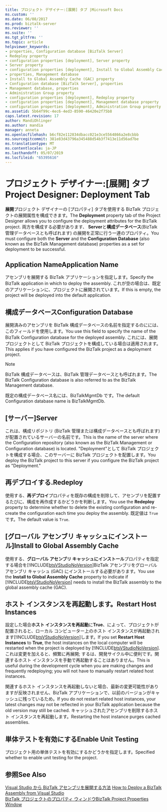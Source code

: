 ```yaml
---
title: プロジェクト デザイナー:[展開] タブ |Microsoft Docs
ms.custom: ''
ms.date: 06/08/2017
ms.prod: biztalk-server
ms.reviewer: ''
ms.suite: ''
ms.tgt_pltfrm: ''
ms.topic: article
helpviewer_keywords:
- properties, Configuration database [BizTalk Server]
- Redeploy property
- configuration properties [deployment], Server property
- Server property
- configuration properties [deployment], Install to Global Assembly Cache (GAC) property
- properties, Management database
- Install to Global Assembly Cache (GAC) property
- Configuration database [BizTalk Server], properties
- Management database, properties
- Administration Group property
- configuration properties [deployment], Redeploy property
- configuration properties [deployment], Management database property
- configuration properties [deployment], Administration Group property
ms.assetid: 5b64f99c-4ec6-4ed3-8590-46420e2f75b8
caps.latest.revision: 17
author: MandiOhlinger
ms.author: mandia
manager: anneta
ms.openlocfilehash: b6cf82e112834dbacc021e3ce5564866a2e8cbbb
ms.sourcegitcommit: 381e83d43796a345488d54b3f7413e11d56ad7be
ms.translationtype: MT
ms.contentlocale: ja-JP
ms.lasthandoff: 05/07/2019
ms.locfileid: "65395616"
---
```

# <a name="project-designer-deployment-tab"></a><span data-ttu-id="f9b03-102">プロジェクト デザイナー:[展開] タブ</span><span class="sxs-lookup"><span data-stu-id="f9b03-102">Project Designer: Deployment Tab</span></span>
<span data-ttu-id="f9b03-103">**展開**プロジェクト デザイナーの [プロパティ] タブを使用する BizTalk プロジェクトの展開属性を構成できます。</span><span class="sxs-lookup"><span data-stu-id="f9b03-103">The **Deployment** property tab of the Project Designer allows you to configure the deployment attributes for the BizTalk project.</span></span> <span data-ttu-id="f9b03-104">両方を構成する必要があります、 **Server**と**構成データベース**(BizTalk 管理データベースとも呼ばれます) の展開を正常に行う一連のプロパティ。</span><span class="sxs-lookup"><span data-stu-id="f9b03-104">You must configure both the **Server** and the **Configuration Database** (also known as the BizTalk Management database) properties as a set for deployment to be successful.</span></span>  
  
## <a name="application-name"></a><span data-ttu-id="f9b03-105">Application Name</span><span class="sxs-lookup"><span data-stu-id="f9b03-105">Application Name</span></span>  
 <span data-ttu-id="f9b03-106">アセンブリを展開する BizTalk アプリケーションを指定します。</span><span class="sxs-lookup"><span data-stu-id="f9b03-106">Specify the BizTalk application in which to deploy the assembly.</span></span> <span data-ttu-id="f9b03-107">これが空の場合は、既定のアプリケーションに、プロジェクトに展開されています。</span><span class="sxs-lookup"><span data-stu-id="f9b03-107">If this is empty, the project will be deployed into the default application.</span></span>  
  
## <a name="configuration-database"></a><span data-ttu-id="f9b03-108">構成データベース</span><span class="sxs-lookup"><span data-stu-id="f9b03-108">Configuration Database</span></span>  
 <span data-ttu-id="f9b03-109">展開済みのアセンブリを BizTalk 構成データベースの名前を指定するのにには、このフィールドを使用します。</span><span class="sxs-lookup"><span data-stu-id="f9b03-109">You use this field to specify the name of the BizTalk Configuration database for the deployed assembly.</span></span> <span data-ttu-id="f9b03-110">これには、展開プロジェクトとして BizTalk プロジェクトを構成している場合は適用されます。</span><span class="sxs-lookup"><span data-stu-id="f9b03-110">This applies if you have configured the BizTalk project as a deployment project.</span></span>  
  
> [!NOTE]
>  <span data-ttu-id="f9b03-111">BizTalk 構成データベースは、BizTalk 管理データベースとも呼ばれます。</span><span class="sxs-lookup"><span data-stu-id="f9b03-111">The BizTalk Configuration database is also referred to as the BizTalk Management database.</span></span>  
  
 <span data-ttu-id="f9b03-112">既定の構成データベース名には、BizTalkMgmtDb です。</span><span class="sxs-lookup"><span data-stu-id="f9b03-112">The default Configuration database name is BizTalkMgmtDb.</span></span>  
  
## <a name="server"></a><span data-ttu-id="f9b03-113">[サーバー]</span><span class="sxs-lookup"><span data-stu-id="f9b03-113">Server</span></span>  
 <span data-ttu-id="f9b03-114">これは、構成リポジトリ (BizTalk 管理または構成データベースとも呼ばれます) が配置されているサーバーの名前です。</span><span class="sxs-lookup"><span data-stu-id="f9b03-114">This is the name of the server where the Configuration repository (also known as the BizTalk Management or Configuration database) is located.</span></span> <span data-ttu-id="f9b03-115">"Deployment"として BizTalk プロジェクトを構成する場合、このサーバーに BizTalk プロジェクトを配置します。</span><span class="sxs-lookup"><span data-stu-id="f9b03-115">You deploy the BizTalk project to this server if you configure the BizTalk project as "Deployment."</span></span>  
  
## <a name="redeploy"></a><span data-ttu-id="f9b03-116">再デプロイする.</span><span class="sxs-lookup"><span data-stu-id="f9b03-116">Redeploy</span></span>  
 <span data-ttu-id="f9b03-117">使用する、**再デプロイ**プロパティを既存の構成を削除して、アセンブリを配置するたびに、構成を再作成するかどうかを判断します。</span><span class="sxs-lookup"><span data-stu-id="f9b03-117">You use the **Redeploy** property to determine whether to delete the existing configuration and re-create the configuration each time you deploy the assembly.</span></span> <span data-ttu-id="f9b03-118">既定値は `True` です。</span><span class="sxs-lookup"><span data-stu-id="f9b03-118">The default value is `True`.</span></span>  
  
## <a name="install-to-global-assembly-cache"></a><span data-ttu-id="f9b03-119">[グローバル アセンブリ キャッシュにインストール]</span><span class="sxs-lookup"><span data-stu-id="f9b03-119">Install to Global Assembly Cache</span></span>  
 <span data-ttu-id="f9b03-120">使用する、**グローバル アセンブリ キャッシュにインストール**プロパティを指定する場合を[!INCLUDE[btsVStudioNoVersion](../includes/btsvstudionoversion-md.md)]BizTalk アセンブリをグローバル アセンブリ キャッシュ (GAC) にインストールする必要があります。</span><span class="sxs-lookup"><span data-stu-id="f9b03-120">You use the **Install to Global Assembly Cache** property to indicate if [!INCLUDE[btsVStudioNoVersion](../includes/btsvstudionoversion-md.md)] needs to install the BizTalk assembly to the global assembly cache (GAC).</span></span>  
  
## <a name="restart-host-instances"></a><span data-ttu-id="f9b03-121">ホスト インスタンスを再起動します。</span><span class="sxs-lookup"><span data-stu-id="f9b03-121">Restart Host Instances</span></span>  
 <span data-ttu-id="f9b03-122">設定した場合**ホスト インスタンスを再起動**に**True**、によって、プロジェクトが配置されると、ローカル コンピューター上のホスト インスタンスが再起動されます[!INCLUDE[btsVStudioNoVersion](../includes/btsvstudionoversion-md.md)]します。</span><span class="sxs-lookup"><span data-stu-id="f9b03-122">If you set **Restart Host Instances** to **True**, the host instances on the local computer will be restarted when the project is deployed by [!INCLUDE[btsVStudioNoVersion](../includes/btsvstudionoversion-md.md)].</span></span> <span data-ttu-id="f9b03-123">これは変更を加えると、頻繁に再展開; するは、開発サイクル中に便利です。関連するホスト インスタンスを手動で再起動することはありません。</span><span class="sxs-lookup"><span data-stu-id="f9b03-123">This is useful during the development cycle when you are making changes and frequently redeploying; you will not have to manually restart related host instances.</span></span>  
  
 <span data-ttu-id="f9b03-124">関連するホスト インスタンスを再起動しないと場合、最新の変更可能性がありますが反映されません、BizTalk アプリケーションで、以前のバージョンがキャッシュに残っているため。</span><span class="sxs-lookup"><span data-stu-id="f9b03-124">If you do not restart related host instances, your latest changes may not be reflected in your BizTalk application because the old version may still be cached.</span></span> <span data-ttu-id="f9b03-125">キャッシュされたアセンブリを削除するホスト インスタンスを再起動します。</span><span class="sxs-lookup"><span data-stu-id="f9b03-125">Restarting the host instance purges cached assemblies.</span></span>  
  
## <a name="enable-unit-testing"></a><span data-ttu-id="f9b03-126">単体テストを有効にする</span><span class="sxs-lookup"><span data-stu-id="f9b03-126">Enable Unit Testing</span></span>  
 <span data-ttu-id="f9b03-127">プロジェクト用の単体テストを有効にするかどうかを指定します。</span><span class="sxs-lookup"><span data-stu-id="f9b03-127">Specified whether to enable unit testing for the project.</span></span>  
  
## <a name="see-also"></a><span data-ttu-id="f9b03-128">参照</span><span class="sxs-lookup"><span data-stu-id="f9b03-128">See Also</span></span>  
 <span data-ttu-id="f9b03-129">[Visual Studio から BizTalk アセンブリを展開する方法](../core/how-to-deploy-a-biztalk-assembly-from-visual-studio.md) </span><span class="sxs-lookup"><span data-stu-id="f9b03-129">[How to Deploy a BizTalk Assembly from Visual Studio](../core/how-to-deploy-a-biztalk-assembly-from-visual-studio.md) </span></span>  
 [<span data-ttu-id="f9b03-130">BizTalk プロジェクトのプロパティ ウィンドウ</span><span class="sxs-lookup"><span data-stu-id="f9b03-130">BizTalk Project Properties Window</span></span>](../core/biztalk-project-properties-window.md)